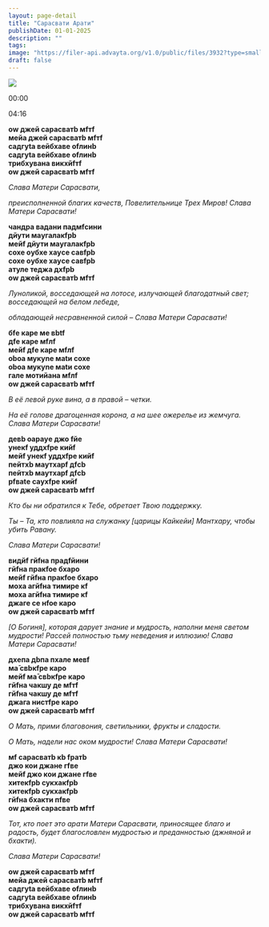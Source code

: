 ```yaml
---
layout: page-detail
title: "Сарасвати Арати"
publishDate: 01-01-2025
description: ""
tags:
image: "https://filer-api.advayta.org/v1.0/public/files/3932?type=small"
draft: false
---
```


![](https://filer-api.advayta.org/v1.0/public/files/3932?type=medium) 

00:00 

04:16 

**оw джей сарасватb мfтf**  
**мейа джей сарасватb мfтf**  
**садгуtа вейбхаве ofлинb**  
**садгуtа вейбхаве ofлинb**  
**трибхувана викхйfтf**  
**оw джей сарасватb мfтf** 

_Слава Матери Сарасвати,_ 

 _преисполненной благих качеств, Повелительнице Трех Миров! Слава Матери Сарасвати!_ 

**чандра вадани падмfсини**  
**дйути маyгалакfрb**  
**мейf дйути маyгалакfрb**  
**сохе oубхе хаyсе савfрb**  
**сохе oубхе хаyсе савfрb**  
**атуле теджа дхfрb**  
**оw джей сарасватb мfтf** 

 _Луноликой, восседающей на лотосе, излучающей благодатный свет; восседающей на белом лебеде,_ 

 _обладающей несравненной силой – Слава Матери Сарасвати!_ 

**бfе каре ме вbtf**  
**дfе каре мfлf**  
**мейf дfе каре мfлf**  
**oboа мукуnе маtи сохе**  
**oboа мукуnе маtи сохе**  
**гале мотийана мfлf**  
**оw джей сарасватb мfтf** 

_В её левой руке вина, а в правой – четки._ 

 _На её голове драгоценная корона, а на шее ожерелье из жемчуга. Слава Матери Сарасвати!_ 

**девb oараyе джо fйе**  
**унекf уддхfре кийf**  
**мейf унекf уддхfре кийf**  
**пейтхb маyтхарf дfсb**  
**пейтхb маyтхарf дfсb**  
**рfваtе саyхfре кийf**  
**оw джей сарасватb мfтf** 

_Кто бы ни обратился к Тебе, обретает Твою поддержку._ 

 _Ты – Та, кто повлияла на служанку \[царицы Кайкейи\] Мантхару, чтобы убить Равану._ 

 _Слава Матери Сарасвати!_ 

**видйf гйfна прадfйини**  
**гйfна пракfoе бхаро**  
**мейf гйfна пракfoе бхаро**  
**моха агйfна тимире кf**  
**моха агйfна тимире кf**  
**джаге се нfoе каро**  
**оw джей сарасватb мfтf** 

_\[О Богиня\], которая дарует знание и мудрость, наполни меня светом мудрости! Рассей полностью тьму неведения и иллюзию! Слава Матери Сарасвати!_ 

**дхeпа дbпа пхале мевf**  
**ма̄ свbкfре каро**  
**мейf ма̄ свbкfре каро**  
**гйfна чакшу де мfтf**  
**гйfна чакшу де мfтf**  
**джага нистfре каро**  
**оw джей сарасватb мfтf** 

_О Мать, прими благовония, светильники, фрукты и сладости._ 

 _О Мать, надели нас оком мудрости! Слава Матери Сарасвати!_ 

**мf сарасватb кb fратb**  
**джо кои джане гfве**  
**мейf джо кои джане гfве**  
**хитекfрb сукхакfрb**  
**хитекfрb сукхакfрb**  
**гйfна бхакти пfве**  
**оw джей сарасватb мfтf** 

_Тот, кто поет это арати Матери Сарасвати, приносящее благо и радость, будет благословлен мудростью и преданностью (джняной и бхакти)._ 

 _Слава Матери Сарасвати!_ 

**оw джей сарасватb мfтf**  
**мейа джей сарасватb мfтf**  
**садгуtа вейбхаве ofлинb**  
**садгуtа вейбхаве ofлинb**  
**трибхувана викхйfтf**  
**оw джей сарасватb мfтf** 
  
  
